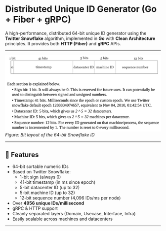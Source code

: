 # Distributed Unique ID Generator (Go + Fiber + gRPC)

A high-performance, distributed 64-bit unique ID generator using the **Twitter Snowflake** algorithm, implemented in **Go** with **Clean Architecture** principles. It provides both **HTTP (Fiber)** and **gRPC** APIs.

---

![Snowflake ID Bit Layout Diagram](https://github.com/YslamB/go-uuid-generator/blob/main/doc/0001.png)
*Figure: Bit layout of the 64-bit Snowflake ID*

---

## 🚀 Features

- 64-bit sortable numeric IDs
- Based on Twitter Snowflake:
  - 1-bit sign (always 0)
  - 41-bit timestamp (in ms since epoch)
  - 5-bit datacenter ID (up to 32)
  - 5-bit machine ID (up to 32)
  - 12-bit sequence number (4,096 IDs/ms per node)
- Over **4956 unique IDs/millisecond**
- gRPC & HTTP support
- Cleanly separated layers (Domain, Usecase, Interface, Infra)
- Easily scalable across machines and datacenters

---
